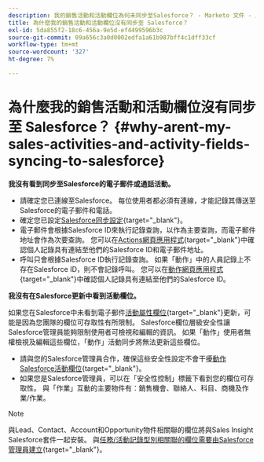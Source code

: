 ```yaml
---
description: 我的銷售活動和活動欄位為何未同步至Salesforce？ - Marketo 文件 - 產品文件
title: 為什麼我的銷售活動和活動欄位沒有同步至 Salesforce？
exl-id: 5da855f2-18c6-456a-9e5d-ef4499596b3c
source-git-commit: 09a656c3a0d0002edfa1a61b987bff4c1dff33cf
workflow-type: tm+mt
source-wordcount: '327'
ht-degree: 7%

---
```


# 為什麼我的銷售活動和活動欄位沒有同步至 Salesforce？ {#why-arent-my-sales-activities-and-activity-fields-syncing-to-salesforce}

**我沒有看到同步至Salesforce的電子郵件或通話活動。**

* 請確定您已連線至Salesforce。 每位使用者都必須有連線，才能記錄其傳送至Salesforce的電子郵件和電話。
* 確定您已設定[Salesforce同步設定](/help/marketo/product-docs/marketo-sales-insight/actions/crm/salesforce-integration/sync-sales-activities-to-salesforce.md){target="_blank"}。
* 電子郵件會根據Salesforce ID來執行記錄查詢，以作為主要查詢，而電子郵件地址會作為次要查詢。 您可以在[Actions網頁應用程式](https://toutapp.com/next#command_center){target="_blank"}中確認個人記錄具有連結至他們的Salesforce ID和電子郵件地址。
* 呼叫只會根據Salesforce ID執行記錄查詢。 如果「動作」中的人員記錄上不存在Salesforce ID，則不會記錄呼叫。 您可以在[動作網頁應用程式](https://toutapp.com/next#command_center){target="_blank"}中確認個人記錄具有連結至他們的Salesforce ID。

**我沒有在Salesforce更新中看到活動欄位。**

如果您在Salesforce中未看到電子郵件[活動屬性欄位](/help/marketo/product-docs/marketo-sales-insight/actions/crm/salesforce-package-configuration/logging-sales-activity-attributes-to-salesforce.md){target="_blank"}更新，可能是因為您團隊的欄位可存取性有所限制。 Salesforce欄位層級安全性讓Salesforce管理員能夠限制使用者可檢視和編輯的資訊。 如果「動作」使用者無權檢視及編輯這些欄位，「動作」活動同步將無法更新這些欄位。

* 請與您的Salesforce管理員合作，確保這些安全性設定不會干擾[動作Salesforce活動欄位](/help/marketo/product-docs/marketo-sales-insight/actions/crm/salesforce-package-configuration/logging-sales-activity-attributes-to-salesforce.md){target="_blank"}。
* 如果您是Salesforce管理員，可以在「安全性控制」標籤下看到您的欄位可存取性。 與「作業」互動的主要物件有：銷售機會、聯絡人、科目、商機及作業/作業。

>[!NOTE]
>
>與Lead、Contact、Account和Opportunity物件相關聯的欄位將與Sales Insight Salesforce套件一起安裝。 與[任務/活動記錄型別相關聯的欄位需要由Salesforce管理員建立](/help/marketo/product-docs/marketo-sales-insight/actions/crm/salesforce-package-configuration/logging-sales-activity-attributes-to-salesforce.md){target="_blank"}。
